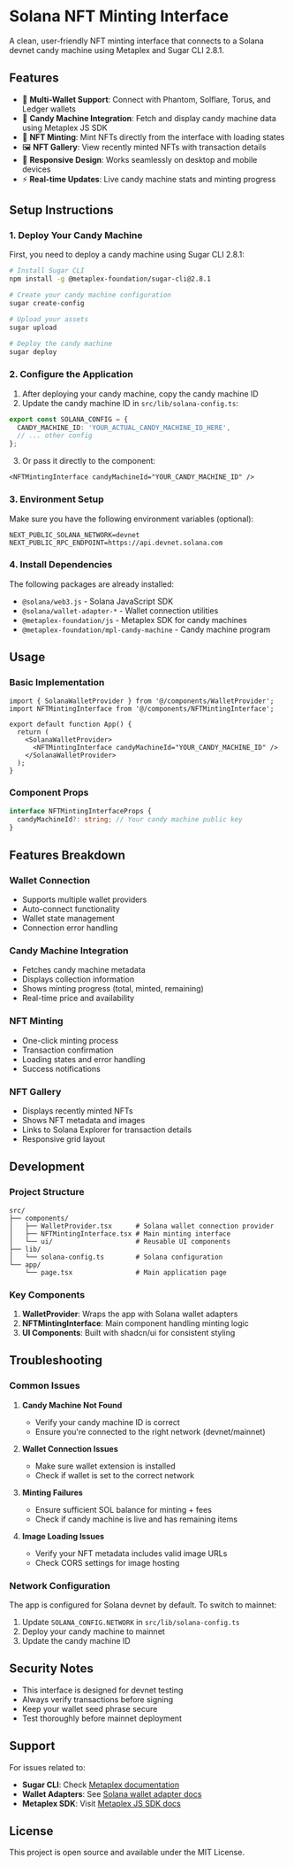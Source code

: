 # Solana NFT Minting Interface

A clean, user-friendly NFT minting interface that connects to a Solana devnet candy machine using Metaplex and Sugar CLI 2.8.1.

## Features

- 🔗 **Multi-Wallet Support**: Connect with Phantom, Solflare, Torus, and Ledger wallets
- 🍬 **Candy Machine Integration**: Fetch and display candy machine data using Metaplex JS SDK
- 🎨 **NFT Minting**: Mint NFTs directly from the interface with loading states
- 🖼️ **NFT Gallery**: View recently minted NFTs with transaction details
- 📱 **Responsive Design**: Works seamlessly on desktop and mobile devices
- ⚡ **Real-time Updates**: Live candy machine stats and minting progress

## Setup Instructions

### 1. Deploy Your Candy Machine

First, you need to deploy a candy machine using Sugar CLI 2.8.1:

```bash
# Install Sugar CLI
npm install -g @metaplex-foundation/sugar-cli@2.8.1

# Create your candy machine configuration
sugar create-config

# Upload your assets
sugar upload

# Deploy the candy machine
sugar deploy
```

### 2. Configure the Application

1. After deploying your candy machine, copy the candy machine ID
2. Update the candy machine ID in `src/lib/solana-config.ts`:

```typescript
export const SOLANA_CONFIG = {
  CANDY_MACHINE_ID: 'YOUR_ACTUAL_CANDY_MACHINE_ID_HERE',
  // ... other config
};
```

3. Or pass it directly to the component:

```tsx
<NFTMintingInterface candyMachineId="YOUR_CANDY_MACHINE_ID" />
```

### 3. Environment Setup

Make sure you have the following environment variables (optional):

```env
NEXT_PUBLIC_SOLANA_NETWORK=devnet
NEXT_PUBLIC_RPC_ENDPOINT=https://api.devnet.solana.com
```

### 4. Install Dependencies

The following packages are already installed:

- `@solana/web3.js` - Solana JavaScript SDK
- `@solana/wallet-adapter-*` - Wallet connection utilities
- `@metaplex-foundation/js` - Metaplex SDK for candy machines
- `@metaplex-foundation/mpl-candy-machine` - Candy machine program

## Usage

### Basic Implementation

```tsx
import { SolanaWalletProvider } from '@/components/WalletProvider';
import NFTMintingInterface from '@/components/NFTMintingInterface';

export default function App() {
  return (
    <SolanaWalletProvider>
      <NFTMintingInterface candyMachineId="YOUR_CANDY_MACHINE_ID" />
    </SolanaWalletProvider>
  );
}
```

### Component Props

```typescript
interface NFTMintingInterfaceProps {
  candyMachineId?: string; // Your candy machine public key
}
```

## Features Breakdown

### Wallet Connection
- Supports multiple wallet providers
- Auto-connect functionality
- Wallet state management
- Connection error handling

### Candy Machine Integration
- Fetches candy machine metadata
- Displays collection information
- Shows minting progress (total, minted, remaining)
- Real-time price and availability

### NFT Minting
- One-click minting process
- Transaction confirmation
- Loading states and error handling
- Success notifications

### NFT Gallery
- Displays recently minted NFTs
- Shows NFT metadata and images
- Links to Solana Explorer for transaction details
- Responsive grid layout

## Development

### Project Structure

```
src/
├── components/
│   ├── WalletProvider.tsx      # Solana wallet connection provider
│   ├── NFTMintingInterface.tsx # Main minting interface
│   └── ui/                     # Reusable UI components
├── lib/
│   └── solana-config.ts        # Solana configuration
└── app/
    └── page.tsx                # Main application page
```

### Key Components

1. **WalletProvider**: Wraps the app with Solana wallet adapters
2. **NFTMintingInterface**: Main component handling minting logic
3. **UI Components**: Built with shadcn/ui for consistent styling

## Troubleshooting

### Common Issues

1. **Candy Machine Not Found**
   - Verify your candy machine ID is correct
   - Ensure you're connected to the right network (devnet/mainnet)

2. **Wallet Connection Issues**
   - Make sure wallet extension is installed
   - Check if wallet is set to the correct network

3. **Minting Failures**
   - Ensure sufficient SOL balance for minting + fees
   - Check if candy machine is live and has remaining items

4. **Image Loading Issues**
   - Verify your NFT metadata includes valid image URLs
   - Check CORS settings for image hosting

### Network Configuration

The app is configured for Solana devnet by default. To switch to mainnet:

1. Update `SOLANA_CONFIG.NETWORK` in `src/lib/solana-config.ts`
2. Deploy your candy machine to mainnet
3. Update the candy machine ID

## Security Notes

- This interface is designed for devnet testing
- Always verify transactions before signing
- Keep your wallet seed phrase secure
- Test thoroughly before mainnet deployment

## Support

For issues related to:
- **Sugar CLI**: Check [Metaplex documentation](https://docs.metaplex.com/developer-tools/sugar/)
- **Wallet Adapters**: See [Solana wallet adapter docs](https://github.com/solana-labs/wallet-adapter)
- **Metaplex SDK**: Visit [Metaplex JS SDK docs](https://github.com/metaplex-foundation/js)

## License

This project is open source and available under the MIT License.
